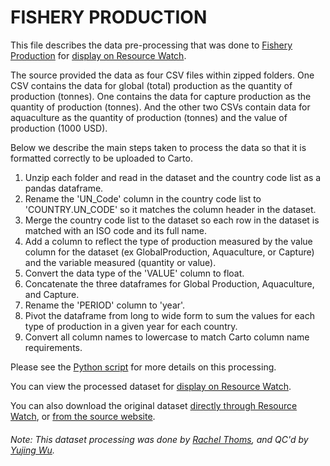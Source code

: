 # FISHERY PRODUCTION
This file describes the data pre-processing that was done to [Fishery Production](http://www.fao.org/fishery/statistics/global-production/en) for [display on Resource Watch](https://resourcewatch.org/data/explore/ac9c2f07-9f23-4a33-9958-e02c571ec009).

The source provided the data as four CSV files within zipped folders.  One CSV contains the data for global (total) production as the quantity of production (tonnes). One contains the data for capture production as the quantity of production (tonnes). And the other two CSVs contain data for aquaculture as the quantity of production (tonnes) and the value of production (1000 USD). 

Below we describe the main steps taken to process the data so that it is formatted correctly to be uploaded to Carto.

1. Unzip each folder and read in the dataset and the country code list as a pandas dataframe.
2. Rename the 'UN_Code' column in the country code list to 'COUNTRY.UN_CODE' so it matches the column header in the dataset.
3. Merge the country code list to the dataset so each row in the dataset is matched with an ISO code and its full name.
4. Add a column to reflect the type of production measured by the value column for the dataset (ex GlobalProduction, Aquaculture, or Capture) and the variable measured (quantity or value).
5. Convert the data type of the 'VALUE' column to float.
6. Concatenate the three dataframes for Global Production, Aquaculture, and Capture. 
7. Rename the 'PERIOD' column to 'year'.
8. Pivot the dataframe from long to wide form to sum the values for each type of production in a given year for each country.
9. Convert all column names to lowercase to match Carto column name requirements.

Please see the [Python script](https://github.com/resource-watch/data-pre-processing/blob/master/foo_062_rw0_fishery_production/foo_062_rw0_fishery_production_processing.py) for more details on this processing.

You can view the processed dataset for [display on Resource Watch](https://resourcewatch.org/data/explore/ac9c2f07-9f23-4a33-9958-e02c571ec009).

You can also download the original dataset [directly through Resource Watch](https://wri-public-data.s3.amazonaws.com/resourcewatch/foo_062_rw0_fishery_production.zip), or [from the source website](http://www.fao.org/fishery/statistics/global-production/en).

###### Note: This dataset processing was done by [Rachel Thoms](https://www.wri.org/profile/rachel-thoms), and QC'd by [ Yujing Wu](https://www.wri.org/profile/yujing-wu).
